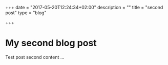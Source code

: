 +++
date = "2017-05-20T12:24:34+02:00"
description = ""
title = "second post"
type = "blog"

+++

# My second blog post
Test post second content ...